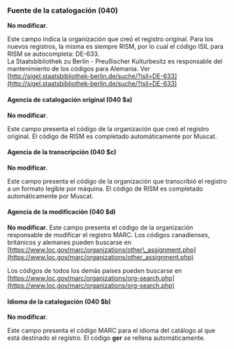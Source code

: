 ### Fuente de la catalogación (040)  
**No modificar.**

Este campo indica la organización que creó el registro original. Para los nuevos registros, la misma es siempre RISM, por lo cual el código ISIL para RISM se autocompleta: DE-633.  
La Staatsbibliothek zu Berlin - Preußischer Kulturbesitz es responsable del mantenimiento de los códigos para Alemania. Ver [http://sigel.staatsbibliothek-berlin.de/suche/?isil=DE-633](http://sigel.staatsbibliothek-berlin.de/suche/?isil=DE-633)

#### Agencia de catalogación original (040 $a)
**No modificar**.

Este campo presenta el código de la organización que creó el registro original. El código de RISM es completado automáticamente por Muscat.

#### Agencia de la transcripción (040 $c)
**No modificar.**

Este campo presenta el código de la organización que transcribió el registro a un formato legible por máquina. El código de RISM es completado automáticamente por Muscat.

#### Agencia de la modificación (040 $d)

**No modificar.**
Este campo presenta el código de la organización responsable de modificar el registro MARC. Los códigos canadienses, británicos y alemanes pueden buscarse en [https://www.loc.gov/marc/organizations/other\_assignment.php](https://www.loc.gov/marc/organizations/other_assignment.php)

Los códigos de todos los demás países pueden buscarse en [https://www.loc.gov/marc/organizations/org-search.php](https://www.loc.gov/marc/organizations/org-search.php)  

#### Idioma de la catalogación (040 $b)
**No modificar.**

Este campo presenta el código MARC para el idioma del catálogo al que está destinado el registro. El código **ger** se rellena automáticamente.
